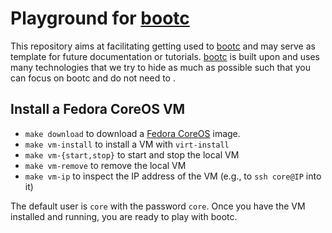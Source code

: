 # Playground for [bootc](https://github.com/containers/bootc)

This repository aims at facilitating getting used to [bootc](https://github.com/containers/bootc) and may serve as template for future documentation or tutorials.
[bootc](https://github.com/containers/bootc) is built upon and uses many technologies that we try to hide as much as possible such that you can focus on bootc and do not need to .

## Install a Fedora CoreOS VM

* `make download` to download a [Fedora CoreOS](https://docs.fedoraproject.org/en-US/fedora-coreos/getting-started/) image.
* `make vm-install` to install a VM with `virt-install`
* `make vm-{start,stop}` to start and stop the local VM
* `make vm-remove` to remove the local VM
* `make vm-ip` to inspect the IP address of the VM (e.g., to `ssh core@IP` into it)

The default user is `core` with the password `core`.  Once you have the VM installed and running, you are ready to play with bootc.
